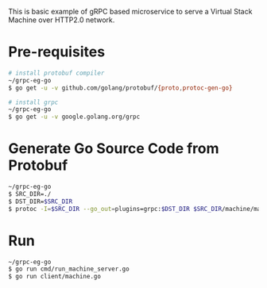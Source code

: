 This is basic example of gRPC based microservice to serve a Virtual Stack Machine over HTTP2.0 network.

# Pre-requisites
```bash
# install protobuf compiler
~/grpc-eg-go
$ go get -u -v github.com/golang/protobuf/{proto,protoc-gen-go}

# install grpc
~/grpc-eg-go
$ go get -u -v google.golang.org/grpc
```
# Generate Go Source Code from Protobuf
```bash
~/grpc-eg-go
$ SRC_DIR=./
$ DST_DIR=$SRC_DIR
$ protoc -I=$SRC_DIR --go_out=plugins=grpc:$DST_DIR $SRC_DIR/machine/machine.proto
```

# Run
```bash
~/grpc-eg-go
$ go run cmd/run_machine_server.go
$ go run client/machine.go
```